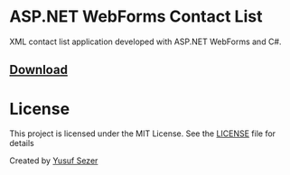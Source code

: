 # ASP.NET WebForms Contact List
XML contact list application developed with ASP.NET WebForms and C#.

## [Download](https://github.com/yusufsefasezer/aspnet-webforms-contact/archive/master.zip)

# License
This project is licensed under the MIT License. See the [LICENSE](LICENSE) file for details

Created by [Yusuf Sezer](https://www.yusufsezer.com)
